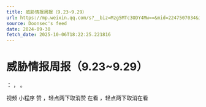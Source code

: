```yaml
---
title: 威胁情报周报（9.23~9.29）
url: https://mp.weixin.qq.com/s?__biz=Mzg5MTc3ODY4Mw==&mid=2247507034&idx=1&sn=48fb1d9eaefc911632d5403e8e9ac24e
source: Doonsec's feed
date: 2024-09-30
fetch_date: 2025-10-06T18:22:25.221816
---
```


# 威胁情报周报（9.23~9.29）

：
，
。

视频
小程序
赞
，轻点两下取消赞
在看
，轻点两下取消在看